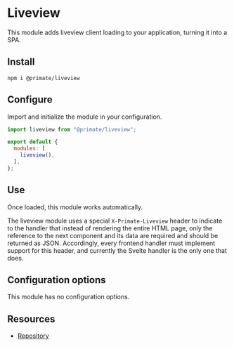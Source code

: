 # Liveview

This module adds liveview client loading to your application, turning it into a
SPA.

## Install

`npm i @primate/liveview`

## Configure

Import and initialize the module in your configuration.

```js caption=primate.config.js
import liveview from "@primate/liveview";

export default {
  modules: [
    liveview(),
  ],
};
```

## Use

Once loaded, this module works automatically.

The liveview module uses a special `X-Primate-Liveview` header to indicate to
the handler that instead of rendering the entire HTML page, only the reference
to the next component and its data are required and should be returned as JSON.
Accordingly, every frontend handler must implement support for this header, and 
currently the Svelte handler is the only one that does.

## Configuration options

This module has no configuration options.

## Resources

* [Repository][repo]

[repo]: https://github.com/primatejs/primate/tree/master/packages/liveview
